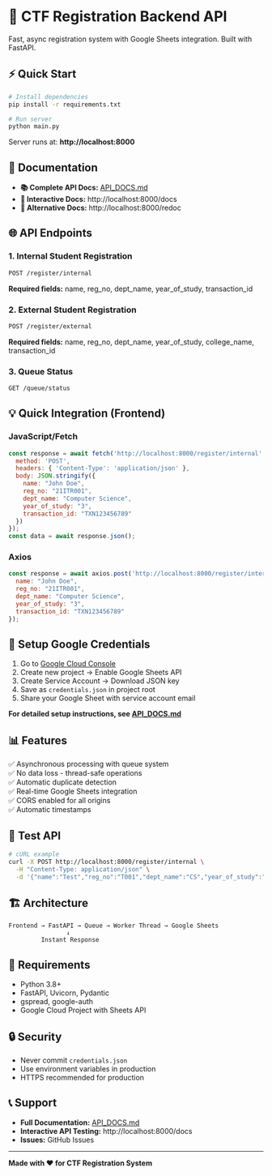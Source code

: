 # 🎯 CTF Registration Backend API

Fast, async registration system with Google Sheets integration. Built with FastAPI.

## ⚡ Quick Start

```bash
# Install dependencies
pip install -r requirements.txt

# Run server
python main.py
```

Server runs at: **http://localhost:8000**

## 📖 Documentation

- **📚 Complete API Docs:** [API_DOCS.md](./API_DOCS.md)
- **🔧 Interactive Docs:** http://localhost:8000/docs
- **📘 Alternative Docs:** http://localhost:8000/redoc

## 🌐 API Endpoints

### 1. Internal Student Registration
```bash
POST /register/internal
```
**Required fields:** name, reg_no, dept_name, year_of_study, transaction_id

### 2. External Student Registration
```bash
POST /register/external
```
**Required fields:** name, reg_no, dept_name, year_of_study, college_name, transaction_id

### 3. Queue Status
```bash
GET /queue/status
```

## 💡 Quick Integration (Frontend)

### JavaScript/Fetch
```javascript
const response = await fetch('http://localhost:8000/register/internal', {
  method: 'POST',
  headers: { 'Content-Type': 'application/json' },
  body: JSON.stringify({
    name: "John Doe",
    reg_no: "21ITR001",
    dept_name: "Computer Science",
    year_of_study: "3",
    transaction_id: "TXN123456789"
  })
});
const data = await response.json();
```

### Axios
```javascript
const response = await axios.post('http://localhost:8000/register/internal', {
  name: "John Doe",
  reg_no: "21ITR001",
  dept_name: "Computer Science",
  year_of_study: "3",
  transaction_id: "TXN123456789"
});
```

## 🔧 Setup Google Credentials

1. Go to [Google Cloud Console](https://console.cloud.google.com/)
2. Create new project → Enable Google Sheets API
3. Create Service Account → Download JSON key
4. Save as `credentials.json` in project root
5. Share your Google Sheet with service account email

**For detailed setup instructions, see [API_DOCS.md](./API_DOCS.md#-backend-setup)**

## 📊 Features

✅ Asynchronous processing with queue system  
✅ No data loss - thread-safe operations  
✅ Automatic duplicate detection  
✅ Real-time Google Sheets integration  
✅ CORS enabled for all origins  
✅ Automatic timestamps  

## 🧪 Test API

```bash
# cURL example
curl -X POST http://localhost:8000/register/internal \
  -H "Content-Type: application/json" \
  -d '{"name":"Test","reg_no":"T001","dept_name":"CS","year_of_study":"3","transaction_id":"TXN123"}'
```

## 🏗️ Architecture

```
Frontend → FastAPI → Queue → Worker Thread → Google Sheets
                ↓
         Instant Response
```

## 📝 Requirements

- Python 3.8+
- FastAPI, Uvicorn, Pydantic
- gspread, google-auth
- Google Cloud Project with Sheets API

## 🔒 Security

- Never commit `credentials.json`
- Use environment variables in production
- HTTPS recommended for production

## 📞 Support

- **Full Documentation:** [API_DOCS.md](./API_DOCS.md)
- **Interactive API Testing:** http://localhost:8000/docs
- **Issues:** GitHub Issues

---

**Made with ❤️ for CTF Registration System**
